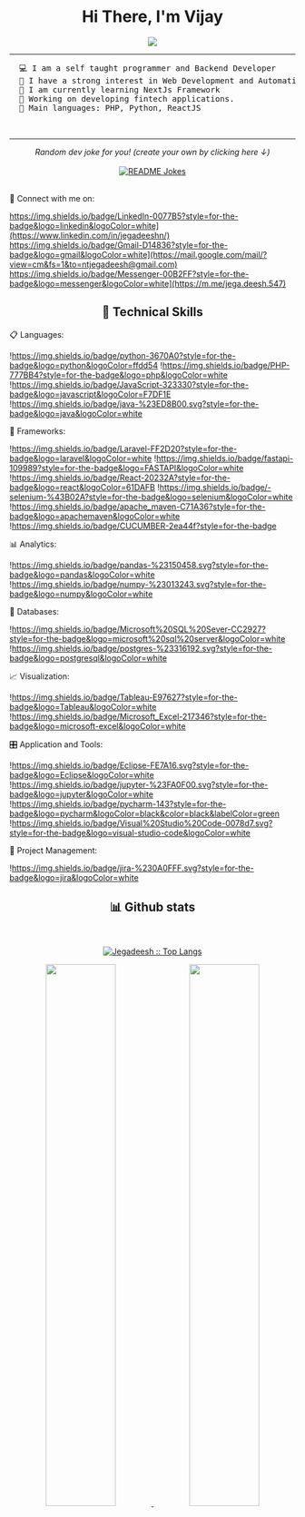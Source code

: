 <div align="center">
  <h1 align="center">Hi There, I'm Vijay</h1>
</div>
<p align="center">
 <a href="https://github.com/vijayKL94">
		 <img src="https://readme-typing-svg.herokuapp.com?lines=Backend+Developer;Laravel%20|%20Python%20|%20React%20JS;Always%20learning%20new%20things&center=true&width=450&height=45">
   </a>
</p>
<hr>
 <pre >
  💻 I am a self taught programmer and Backend Developer
  📝 I have a strong interest in Web Development and Automation.
  🌱 I am currently learning NextJs Framework
  🔭 Working on developing fintech applications.
  🌟 Main languages: PHP, Python, ReactJS
  
 </pre>
<hr>

<div align="center">
    <i>Random dev joke for you! (create your own by clicking here ↓) <br/></i><br>
    <a href="https://readme-jokes.vercel.app"><img align="center" src="https://readme-jokes.vercel.app/api" alt="README Jokes"></a>
</div>  </br> 

💬 Connect with me on:</br>

https://img.shields.io/badge/LinkedIn-0077B5?style=for-the-badge&logo=linkedin&logoColor=white](https://www.linkedin.com/in/jegadeeshn/) https://img.shields.io/badge/Gmail-D14836?style=for-the-badge&logo=gmail&logoColor=white](https://mail.google.com/mail/?view=cm&fs=1&to=ntjegadeesh@gmail.com) https://img.shields.io/badge/Messenger-00B2FF?style=for-the-badge&logo=messenger&logoColor=white](https://m.me/jega.deesh.547)
  
  

<h2 align="center"> 🌟 Technical Skills </h2>

📋 Languages: 

!https://img.shields.io/badge/python-3670A0?style=for-the-badge&logo=python&logoColor=ffdd54 !https://img.shields.io/badge/PHP-777BB4?style=for-the-badge&logo=php&logoColor=white !https://img.shields.io/badge/JavaScript-323330?style=for-the-badge&logo=javascript&logoColor=F7DF1E !https://img.shields.io/badge/java-%23ED8B00.svg?style=for-the-badge&logo=java&logoColor=white

🧪 Frameworks:

  !https://img.shields.io/badge/Laravel-FF2D20?style=for-the-badge&logo=laravel&logoColor=white !https://img.shields.io/badge/fastapi-109989?style=for-the-badge&logo=FASTAPI&logoColor=white !https://img.shields.io/badge/React-20232A?style=for-the-badge&logo=react&logoColor=61DAFB !https://img.shields.io/badge/-selenium-%43B02A?style=for-the-badge&logo=selenium&logoColor=white !https://img.shields.io/badge/apache_maven-C71A36?style=for-the-badge&logo=apachemaven&logoColor=white !https://img.shields.io/badge/CUCUMBER-2ea44f?style=for-the-badge
  
 📊 Analytics:
 
 !https://img.shields.io/badge/pandas-%23150458.svg?style=for-the-badge&logo=pandas&logoColor=white !https://img.shields.io/badge/numpy-%23013243.svg?style=for-the-badge&logo=numpy&logoColor=white
 
 💾 Databases:
 
 !https://img.shields.io/badge/Microsoft%20SQL%20Sever-CC2927?style=for-the-badge&logo=microsoft%20sql%20server&logoColor=white !https://img.shields.io/badge/postgres-%23316192.svg?style=for-the-badge&logo=postgresql&logoColor=white
 
 📈 Visualization:
 
 !https://img.shields.io/badge/Tableau-E97627?style=for-the-badge&logo=Tableau&logoColor=white !https://img.shields.io/badge/Microsoft_Excel-217346?style=for-the-badge&logo=microsoft-excel&logoColor=white 
 
 🎛️ Application and Tools:
 
 !https://img.shields.io/badge/Eclipse-FE7A16.svg?style=for-the-badge&logo=Eclipse&logoColor=white !https://img.shields.io/badge/jupyter-%23FA0F00.svg?style=for-the-badge&logo=jupyter&logoColor=white !https://img.shields.io/badge/pycharm-143?style=for-the-badge&logo=pycharm&logoColor=black&color=black&labelColor=green !https://img.shields.io/badge/Visual%20Studio%20Code-0078d7.svg?style=for-the-badge&logo=visual-studio-code&logoColor=white
  
📲 Project Management:

!https://img.shields.io/badge/jira-%230A0FFF.svg?style=for-the-badge&logo=jira&logoColor=white

  <div>
    <h2 align="center"> 📊 Github stats </h2>
      <br/>
        <p align="center">
          <a href="https://github.com/j3gad335h">
          <img src="https://github-readme-stats.vercel.app/api/top-langs/?username=j3gad335h&langs_count=6&theme=gruvbox&layout=compact&hide_border=true&hide=jupyter%20notebook" alt="Jegadeesh :: Top Langs" /></a>
        </p>
        <p align="center">
          <a href="https://github.com/j3gad335h/">
          <img width="49.5%" src="https://github-readme-stats.vercel.app/api?username=j3gad335h&show_icons=true&theme=gruvbox&hide_border=true" />
          <img width="49.5%" src="https://github-readme-streak-stats.herokuapp.com/?user=j3gad335h&theme=gruvbox&hide_border=true" />
          </a>
       </p>
     <br>
  </div>    


 <!-- https://github-readme-stats.vercel.app/api/top-langs/?username=j3gad335h&hide=jupyter%20notebook](https://github.com/j3gad335h)>--
